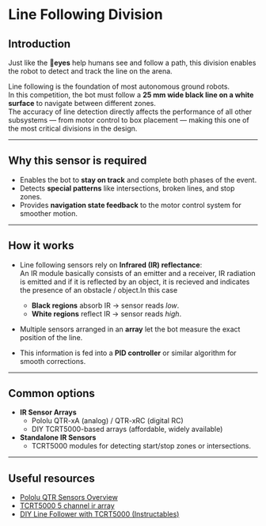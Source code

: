 # Line Following Division

## Introduction
Just like the 👀**eyes** help humans see and follow a path, this division enables the robot to detect and track the line on the arena.  

Line following is the foundation of most autonomous ground robots.  
In this competition, the bot must follow a **25 mm wide black line on a white surface** to navigate between different zones.  
The accuracy of line detection directly affects the performance of all other subsystems — from motor control to box placement — making this one of the most critical divisions in the design.  

---

## Why this sensor is required
- Enables the bot to **stay on track** and complete both phases of the event.  
- Detects **special patterns** like intersections, broken lines, and stop zones.  
- Provides **navigation state feedback** to the motor control system for smoother motion.  

---

## How it works
- Line following sensors rely on **Infrared (IR) reflectance**:  
  An IR module basically consists of an emitter and a receiver, IR radiation is emitted and if it is reflected by an object, it is recieved and indicates the presence of an obstacle / object.In this case 

  - **Black regions** absorb IR → sensor reads *low*.  
  - **White regions** reflect IR → sensor reads *high*.  

- Multiple sensors arranged in an **array** let the bot measure the exact position of the line.  
- This information is fed into a **PID controller** or similar algorithm for smooth corrections.  

---

## Common options
- **IR Sensor Arrays**
  - Pololu QTR-xA (analog) / QTR-xRC (digital RC)  
  - DIY TCRT5000-based arrays (affordable, widely available)  
- **Standalone IR Sensors**
  - TCRT5000 modules for detecting start/stop zones or intersections.  

---

## Useful resources
- [Pololu QTR Sensors Overview](https://www.pololu.com/product/961)  
- [TCRT5000 5 channel ir array](https://robu.in/product/tcrt5000l-5-channel-tracking-sensor-tracking-module-infrared-sensor/)
- [DIY Line Follower with TCRT5000 (Instructables)](https://www.instructables.com/Make-a-FAST-Line-Follower-Robot-Using-PID/)  
